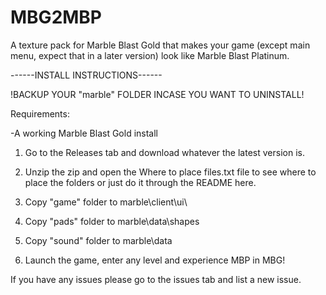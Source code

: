 # MBG2MBP
A texture pack for Marble Blast Gold that makes your game (except main menu, expect that in a later version) look like Marble Blast Platinum.

------INSTALL INSTRUCTIONS------

!BACKUP YOUR "marble" FOLDER INCASE YOU WANT TO UNINSTALL!

Requirements:

-A working Marble Blast Gold install

1. Go to the Releases tab and download whatever the latest version is.

2. Unzip the zip and open the Where to place files.txt file to see where to place the folders or just do it through the README here.

3. Copy "game" folder to marble\client\ui\

4. Copy "pads" folder to marble\data\shapes

5. Copy "sound" folder to marble\data

6. Launch the game, enter any level and experience MBP in MBG!

If you have any issues please go to the issues tab and list a new issue.
